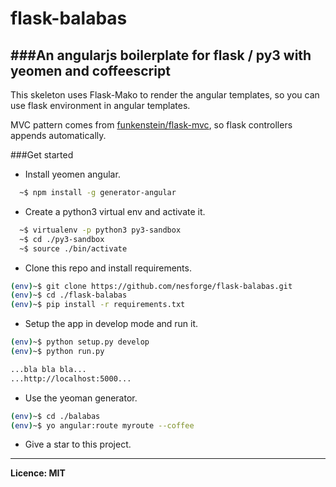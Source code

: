 flask-balabas
=============

###An angularjs boilerplate for flask / py3 with yeomen and coffeescript
--------------------------------------------------------------------------------

This skeleton uses Flask-Mako to render the angular templates,
so you can use flask environment in angular templates.

MVC pattern comes from  [funkenstein/flask-mvc](https://github.com/funkenstein/flask-mvc),
so flask controllers appends automatically.

###Get started

  - Install yeomen angular.
```sh
  ~$ npm install -g generator-angular
```


  - Create a python3 virtual env and activate it.
```sh
  ~$ virtualenv -p python3 py3-sandbox
  ~$ cd ./py3-sandbox
  ~$ source ./bin/activate
```


  - Clone this repo and install requirements.
```sh
(env)~$ git clone https://github.com/nesforge/flask-balabas.git
(env)~$ cd ./flask-balabas
(env)~$ pip install -r requirements.txt
```

  - Setup the app in develop mode and run it.
```sh
(env)~$ python setup.py develop
(env)~$ python run.py

...bla bla bla...
...http://localhost:5000...
```

  - Use the yeoman generator.
```sh
(env)~$ cd ./balabas
(env)~$ yo angular:route myroute --coffee
```

  - Give a star to this project.

--------------------------------------------------------------------------------
****Licence: MIT****

